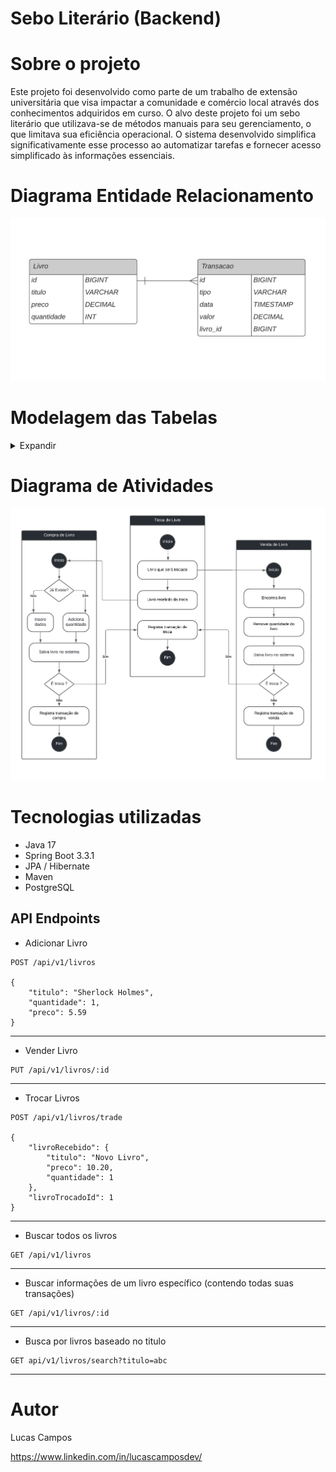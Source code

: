 # Sebo Literário (Backend)

# Sobre o projeto

Este projeto foi desenvolvido como parte de um trabalho de extensão universitária que visa impactar a comunidade e comércio local através dos conhecimentos adquiridos em curso. 
O alvo deste projeto foi um sebo literário que utilizava-se de métodos manuais para seu gerenciamento, o que limitava sua eficiência operacional. 
O sistema desenvolvido simplifica significativamente esse processo ao automatizar tarefas e fornecer acesso simplificado às informações essenciais.

# Diagrama Entidade Relacionamento

![Imagem](./public/diagramaer.png)

# Modelagem das Tabelas
  <details>
	  <summary> Expandir</summary>

   
  ## Livros

  ```
	CREATE TABLE livro (
	    id SERIAL PRIMARY KEY,
	    titulo VARCHAR(255) NOT NULL,
	    preco NUMERIC(10, 2) NOT NULL,
	    quantidade INTEGER NOT NULL
	);		
 ```

  ### Transações

  ```
	CREATE TABLE transacao (
	    id SERIAL PRIMARY KEY,
	    tipo VARCHAR(50) NOT NULL,
	    data TIMESTAMP NOT NULL,
	    livro_id INTEGER NOT NULL,
	    valor NUMERIC(10, 2) NOT NULL,
	    CONSTRAINT fk_livro FOREIGN KEY (livro_id) REFERENCES livro (id),
	);
```
</details>

# Diagrama de Atividades

![Imagem](./public/diagramaativ.png)

# Tecnologias utilizadas
- Java 17
- Spring Boot 3.3.1
- JPA / Hibernate
- Maven
- PostgreSQL

## API Endpoints

- Adicionar Livro
```
POST /api/v1/livros

{
	"titulo": "Sherlock Holmes",
	"quantidade": 1,
	"preco": 5.59
}
```

<hr>

- Vender Livro
```
PUT /api/v1/livros/:id
```

<hr>

- Trocar Livros
```
POST /api/v1/livros/trade

{
	"livroRecebido": {
		"titulo": "Novo Livro",
		"preco": 10.20,
		"quantidade": 1
	},
	"livroTrocadoId": 1
}
```

<hr>

- Buscar todos os livros
```
GET /api/v1/livros
```

<hr>

- Buscar informações de um livro específico (contendo todas suas transações)
```
GET /api/v1/livros/:id
```

<hr>

- Busca por livros baseado no titulo
```
GET api/v1/livros/search?titulo=abc
```

<hr>

# Autor

Lucas Campos

https://www.linkedin.com/in/lucascamposdev/


